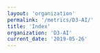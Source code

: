 ```yaml
---
layout: 'organization'
permalink: '/metrics/D3-AI/'
title: 'Index'
organization: 'D3-AI'
current_date: '2019-05-26'
---
```

